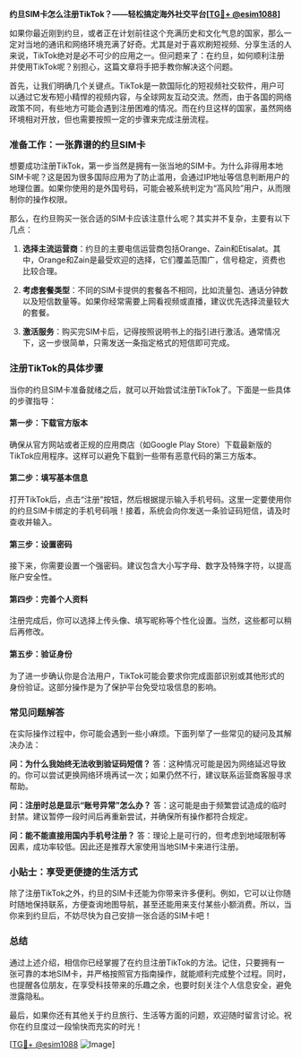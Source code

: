 **约旦SIM卡怎么注册TikTok？——轻松搞定海外社交平台[[TG💪+ @esim1088](https://t.me/s/esim1088)]**

如果你最近刚到约旦，或者正在计划前往这个充满历史和文化气息的国家，那么一定对当地的通讯和网络环境充满了好奇。尤其是对于喜欢刷短视频、分享生活的人来说，TikTok绝对是必不可少的应用之一。但问题来了：在约旦，如何顺利注册并使用TikTok呢？别担心，这篇文章将手把手教你解决这个问题。

首先，让我们明确几个关键点。TikTok是一款国际化的短视频社交软件，用户可以通过它发布短小精悍的视频内容，与全球网友互动交流。然而，由于各国的网络政策不同，有些地方可能会遇到注册困难的情况。而在约旦这样的国家，虽然网络环境相对开放，但也需要按照一定的步骤来完成注册流程。

### 准备工作：一张靠谱的约旦SIM卡

想要成功注册TikTok，第一步当然是拥有一张当地的SIM卡。为什么非得用本地SIM卡呢？这是因为很多国际应用为了防止滥用，会通过IP地址等信息判断用户的地理位置。如果你使用的是外国号码，可能会被系统判定为“高风险”用户，从而限制你的操作权限。

那么，在约旦购买一张合适的SIM卡应该注意什么呢？其实并不复杂，主要有以下几点：

1. **选择主流运营商**：约旦的主要电信运营商包括Orange、Zain和Etisalat。其中，Orange和Zain是最受欢迎的选择，它们覆盖范围广，信号稳定，资费也比较合理。
   
2. **考虑套餐类型**：不同的SIM卡提供的套餐各不相同，比如流量包、通话分钟数以及短信数量等。如果你经常需要上网看视频或直播，建议优先选择流量较大的套餐。

3. **激活服务**：购买完SIM卡后，记得按照说明书上的指引进行激活。通常情况下，这一步很简单，只需发送一条指定格式的短信即可完成。

### 注册TikTok的具体步骤

当你的约旦SIM卡准备就绪之后，就可以开始尝试注册TikTok了。下面是一些具体的步骤指导：

#### 第一步：下载官方版本
确保从官方网站或者正规的应用商店（如Google Play Store）下载最新版的TikTok应用程序。这样可以避免下载到一些带有恶意代码的第三方版本。

#### 第二步：填写基本信息
打开TikTok后，点击“注册”按钮，然后根据提示输入手机号码。这里一定要使用你的约旦SIM卡绑定的手机号码哦！接着，系统会向你发送一条验证码短信，请及时查收并输入。

#### 第三步：设置密码
接下来，你需要设置一个强密码。建议包含大小写字母、数字及特殊字符，以提高账户安全性。

#### 第四步：完善个人资料
注册完成后，你可以选择上传头像、填写昵称等个性化设置。当然，这些都可以稍后再修改。

#### 第五步：验证身份
为了进一步确认你是合法用户，TikTok可能会要求你完成面部识别或其他形式的身份验证。这部分操作是为了保护平台免受垃圾信息的影响。

### 常见问题解答

在实际操作过程中，你可能会遇到一些小麻烦。下面列举了一些常见的疑问及其解决办法：

**问：为什么我始终无法收到验证码短信？**
答：这种情况可能是因为网络延迟导致的。你可以尝试更换网络环境再试一次；如果仍然不行，建议联系运营商客服寻求帮助。

**问：注册时总是显示“账号异常”怎么办？**
答：这可能是由于频繁尝试造成的临时封禁。建议暂停一段时间后再重新尝试，并确保所有操作都符合规定。

**问：能不能直接用国内手机号注册？**
答：理论上是可行的，但考虑到地域限制等因素，成功率较低。因此还是推荐大家使用当地SIM卡来进行注册。

### 小贴士：享受更便捷的生活方式

除了注册TikTok之外，约旦的SIM卡还能为你带来许多便利。例如，它可以让你随时随地保持联系，方便查询地图导航，甚至还能用来支付某些小额消费。所以，当你来到约旦后，不妨尽快为自己安排一张合适的SIM卡吧！

### 总结

通过上述介绍，相信你已经掌握了在约旦注册TikTok的方法。记住，只要拥有一张可靠的本地SIM卡，并严格按照官方指南操作，就能顺利完成整个过程。同时，也提醒各位朋友，在享受科技带来的乐趣之余，也要时刻关注个人信息安全，避免泄露隐私。

最后，如果你还有其他关于约旦旅行、生活等方面的问题，欢迎随时留言讨论。祝你在约旦度过一段愉快而充实的时光！

[[TG💪+ @esim1088](https://t.me/s/esim1088) ![Image](https://i.postimg.cc/4NQfJmqS/Snipaste-2025-05-13-00-14-12.png)]
